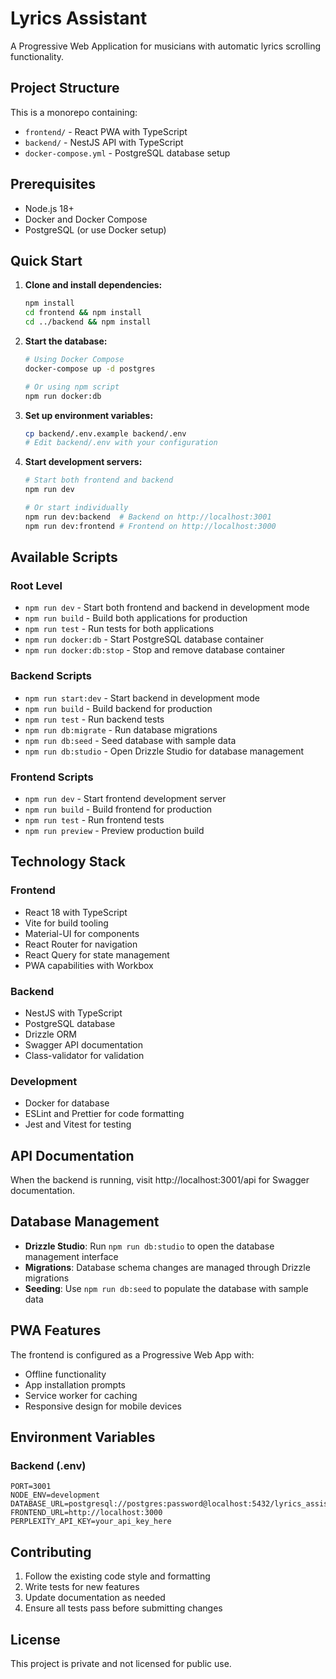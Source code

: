 # Lyrics Assistant

A Progressive Web Application for musicians with automatic lyrics scrolling functionality.

## Project Structure

This is a monorepo containing:
- `frontend/` - React PWA with TypeScript
- `backend/` - NestJS API with TypeScript
- `docker-compose.yml` - PostgreSQL database setup

## Prerequisites

- Node.js 18+
- Docker and Docker Compose
- PostgreSQL (or use Docker setup)

## Quick Start

1. **Clone and install dependencies:**
   ```bash
   npm install
   cd frontend && npm install
   cd ../backend && npm install
   ```

2. **Start the database:**
   ```bash
   # Using Docker Compose
   docker-compose up -d postgres
   
   # Or using npm script
   npm run docker:db
   ```

3. **Set up environment variables:**
   ```bash
   cp backend/.env.example backend/.env
   # Edit backend/.env with your configuration
   ```

4. **Start development servers:**
   ```bash
   # Start both frontend and backend
   npm run dev
   
   # Or start individually
   npm run dev:backend  # Backend on http://localhost:3001
   npm run dev:frontend # Frontend on http://localhost:3000
   ```

## Available Scripts

### Root Level
- `npm run dev` - Start both frontend and backend in development mode
- `npm run build` - Build both applications for production
- `npm run test` - Run tests for both applications
- `npm run docker:db` - Start PostgreSQL database container
- `npm run docker:db:stop` - Stop and remove database container

### Backend Scripts
- `npm run start:dev` - Start backend in development mode
- `npm run build` - Build backend for production
- `npm run test` - Run backend tests
- `npm run db:migrate` - Run database migrations
- `npm run db:seed` - Seed database with sample data
- `npm run db:studio` - Open Drizzle Studio for database management

### Frontend Scripts
- `npm run dev` - Start frontend development server
- `npm run build` - Build frontend for production
- `npm run test` - Run frontend tests
- `npm run preview` - Preview production build

## Technology Stack

### Frontend
- React 18 with TypeScript
- Vite for build tooling
- Material-UI for components
- React Router for navigation
- React Query for state management
- PWA capabilities with Workbox

### Backend
- NestJS with TypeScript
- PostgreSQL database
- Drizzle ORM
- Swagger API documentation
- Class-validator for validation

### Development
- Docker for database
- ESLint and Prettier for code formatting
- Jest and Vitest for testing

## API Documentation

When the backend is running, visit http://localhost:3001/api for Swagger documentation.

## Database Management

- **Drizzle Studio**: Run `npm run db:studio` to open the database management interface
- **Migrations**: Database schema changes are managed through Drizzle migrations
- **Seeding**: Use `npm run db:seed` to populate the database with sample data

## PWA Features

The frontend is configured as a Progressive Web App with:
- Offline functionality
- App installation prompts
- Service worker for caching
- Responsive design for mobile devices

## Environment Variables

### Backend (.env)
```
PORT=3001
NODE_ENV=development
DATABASE_URL=postgresql://postgres:password@localhost:5432/lyrics_assistant
FRONTEND_URL=http://localhost:3000
PERPLEXITY_API_KEY=your_api_key_here
```

## Contributing

1. Follow the existing code style and formatting
2. Write tests for new features
3. Update documentation as needed
4. Ensure all tests pass before submitting changes

## License

This project is private and not licensed for public use.